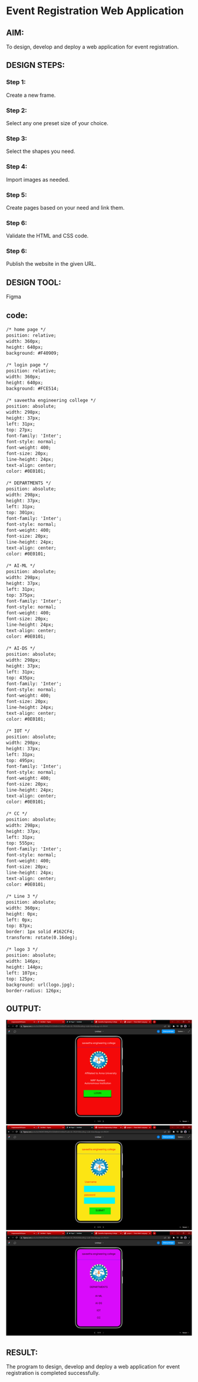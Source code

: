 # Event Registration Web Application

## AIM:
To design, develop and deploy a web application for event registration.

## DESIGN STEPS:

### Step 1:
Create a new frame.

### Step 2:
Select any one preset size of your choice.

### Step 3:
Select the shapes you need.

### Step 4:
Import images as needed.

### Step 5:
Create pages based on your need and link them.

### Step 6:

Validate the HTML and CSS code.

### Step 6:

Publish the website in the given URL.

## DESIGN TOOL:
Figma

## code:
```
/* home page */
position: relative;
width: 360px;
height: 640px;
background: #F40909;

/* login page */
position: relative;
width: 360px;
height: 640px;
background: #FCE514;

/* saveetha engineering college */
position: absolute;
width: 298px;
height: 37px;
left: 31px;
top: 27px;
font-family: 'Inter';
font-style: normal;
font-weight: 400;
font-size: 20px;
line-height: 24px;
text-align: center;
color: #0E0101;

/* DEPARTMENTS */
position: absolute;
width: 298px;
height: 37px;
left: 31px;
top: 301px;
font-family: 'Inter';
font-style: normal;
font-weight: 400;
font-size: 20px;
line-height: 24px;
text-align: center;
color: #0E0101;

/* AI-ML */
position: absolute;
width: 298px;
height: 37px;
left: 31px;
top: 375px;
font-family: 'Inter';
font-style: normal;
font-weight: 400;
font-size: 20px;
line-height: 24px;
text-align: center;
color: #0E0101;

/* AI-DS */
position: absolute;
width: 298px;
height: 37px;
left: 31px;
top: 435px;
font-family: 'Inter';
font-style: normal;
font-weight: 400;
font-size: 20px;
line-height: 24px;
text-align: center;
color: #0E0101;

/* IOT */
position: absolute;
width: 298px;
height: 37px;
left: 31px;
top: 495px;
font-family: 'Inter';
font-style: normal;
font-weight: 400;
font-size: 20px;
line-height: 24px;
text-align: center;
color: #0E0101;

/* CC */
position: absolute;
width: 298px;
height: 37px;
left: 31px;
top: 555px;
font-family: 'Inter';
font-style: normal;
font-weight: 400;
font-size: 20px;
line-height: 24px;
text-align: center;
color: #0E0101;

/* Line 3 */
position: absolute;
width: 360px;
height: 0px;
left: 0px;
top: 87px;
border: 1px solid #162CF4;
transform: rotate(0.16deg);

/* logo 3 */
position: absolute;
width: 146px;
height: 144px;
left: 107px;
top: 125px;
background: url(logo.jpg);
border-radius: 126px;
```

## OUTPUT:
![output](./out1.png)
![output](./out2.png)
![output](./out3.png)

## RESULT:
The program to design, develop and deploy a web application for event registration is completed successfully.